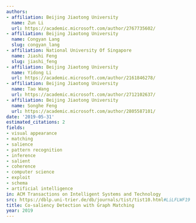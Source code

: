 ```yaml
---
authors:
- affiliation: Beijing Jiaotong University
  name: Zun Li
  url: https://academic.microsoft.com/author/2767735602/
- affiliation: Beijing Jiaotong University
  name: Congyan Lang
  slug: congyan_lang
- affiliation: National University Of Singapore
  name: Jiashi Feng
  slug: jiashi_feng
- affiliation: Beijing Jiaotong University
  name: Yidong Li
  url: https://academic.microsoft.com/author/2161846278/
- affiliation: Beijing Jiaotong University
  name: Tao Wang
  url: https://academic.microsoft.com/author/2712102637/
- affiliation: Beijing Jiaotong University
  name: Songhe Feng
  url: https://academic.microsoft.com/author/2805587101/
date: '2019-05-31'
estimated_citations: 2
fields:
- visual appearance
- matching
- salience
- pattern recognition
- inference
- salient
- coherence
- computer science
- exploit
- schema
- artificial intelligence
in: ACM Transactions on Intelligent Systems and Technology
src: https://dblp.uni-trier.de/db/journals/tist/tist10.html#LiLFLWF19
title: Co-saliency Detection with Graph Matching
year: 2019
---
```

